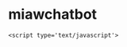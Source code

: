 # miawchatbot
<style type='text/css'>
        .embeddedServiceHelpButton .helpButton .uiButton {
            background-color: #ceff85;
        font-family: "Arial", sans-serif;
            color: #000;
        }
        .embeddedServiceHelpButton .helpButton .uiButton:focus {
                outline: 1px solid #597d22;
        }

        .embeddedMessagingConversationButton{
            background-color: #84d709;
        }
    </style>

 <script type='text/javascript'>
	function initEmbeddedMessaging() {
		try {
			embeddedservice_bootstrap.settings.language = 'en_US'; // For example, enter 'en' or 'en-US'

			embeddedservice_bootstrap.init(
				'00DOu000005wSx7',
				'Messaging_Deployment',
				'https://goosehead--miaw.sandbox.my.site.com/ESWMessagingDeployment1737308905282',
				{
					scrt2URL: 'https://goosehead--miaw.sandbox.my.salesforce-scrt.com'
				}
			);
		} catch (err) {
			console.error('Error loading Embedded Messaging: ', err);
		}
	};
</script>
<script type='text/javascript' src='https://goosehead--miaw.sandbox.my.site.com/ESWMessagingDeployment1737308905282/assets/js/bootstrap.min.js' onload='initEmbeddedMessaging()'></script>
    <script type='text/javascript'>
